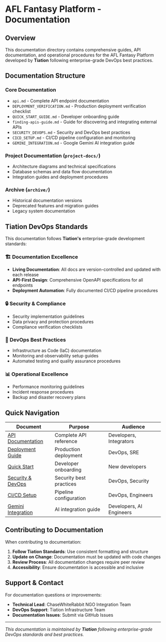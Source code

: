 # AFL Fantasy Platform - Documentation

## Overview

This documentation directory contains comprehensive guides, API documentation, and operational procedures for the AFL Fantasy Platform developed by **Tiation** following enterprise-grade DevOps best practices.

## Documentation Structure

### Core Documentation
- `api.md` - Complete API endpoint documentation
- `DEPLOYMENT_VERIFICATION.md` - Production deployment verification checklist
- `QUICK_START_GUIDE.md` - Developer onboarding guide
- `finding-apis-guide.md` - Guide for discovering and integrating external APIs
- `SECURITY_DEVOPS.md` - Security and DevOps best practices
- `CICD_SETUP.md` - CI/CD pipeline configuration and monitoring
- `GEMINI_INTEGRATION.md` - Google Gemini AI integration guide

### Project Documentation (`project-docs/`)
- Architecture diagrams and technical specifications
- Database schemas and data flow documentation
- Integration guides and deployment procedures

### Archive (`archive/`)
- Historical documentation versions
- Deprecated features and migration guides
- Legacy system documentation

## Tiation DevOps Standards

This documentation follows **Tiation's** enterprise-grade development standards:

### 🏗️ **Documentation Excellence**
- **Living Documentation**: All docs are version-controlled and updated with each release
- **API-First Design**: Comprehensive OpenAPI specifications for all endpoints
- **Deployment Automation**: Fully documented CI/CD pipeline procedures

### 🔒 **Security & Compliance**
- Security implementation guidelines
- Data privacy and protection procedures
- Compliance verification checklists

### 🚀 **DevOps Best Practices**
- Infrastructure as Code (IaC) documentation
- Monitoring and observability setup guides
- Automated testing and quality assurance procedures

### 📊 **Operational Excellence**
- Performance monitoring guidelines
- Incident response procedures
- Backup and disaster recovery plans

## Quick Navigation

| Document | Purpose | Audience |
|----------|---------|----------|
| [API Documentation](./api.md) | Complete API reference | Developers, Integrators |
| [Deployment Guide](./DEPLOYMENT_VERIFICATION.md) | Production deployment | DevOps, SRE |
| [Quick Start](./QUICK_START_GUIDE.md) | Developer onboarding | New developers |
| [Security & DevOps](./SECURITY_DEVOPS.md) | Security best practices | DevOps, Security |
| [CI/CD Setup](./CICD_SETUP.md) | Pipeline configuration | DevOps, Engineers |
| [Gemini Integration](./GEMINI_INTEGRATION.md) | AI integration guide | Developers, AI Engineers |

## Contributing to Documentation

When contributing to documentation:

1. **Follow Tiation Standards**: Use consistent formatting and structure
2. **Update on Change**: Documentation must be updated with code changes
3. **Review Process**: All documentation changes require peer review
4. **Accessibility**: Ensure documentation is accessible and inclusive

## Support & Contact

For documentation questions or improvements:
- **Technical Lead**: ChaseWhiteRabbit NGO Integration Team
- **DevOps Support**: Tiation Infrastructure Team
- **Documentation Issues**: Submit via GitHub Issues

---

*This documentation is maintained by **Tiation** following enterprise-grade DevOps standards and best practices.*
